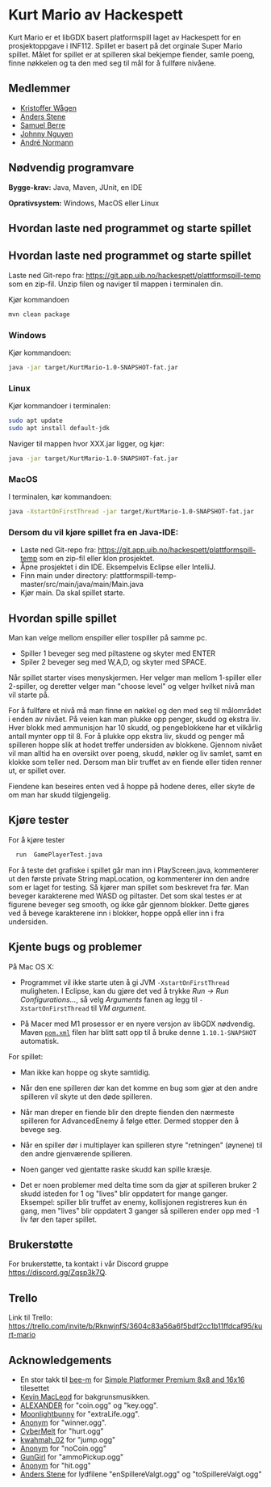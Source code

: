 # Kurt Mario av Hackespett

Kurt Mario er et libGDX basert platformspill laget av Hackespett for en prosjektoppgave i INF112.
Spillet er basert på det orginale Super Mario spillet. Målet for spillet er at spilleren skal bekjempe fiender, samle poeng, finne nøkkelen og ta
den med seg til mål for å fullføre nivåene.
## Medlemmer

- [Kristoffer Wågen](https://git.app.uib.no/Kristoffer.Wagen)
- [Anders Stene](https://git.app.uib.no/Anders.Stene)
- [Samuel Berre](https://git.app.uib.no/Samuel.Berre)
- [Johnny Nguyen](https://git.app.uib.no/J.Nguyen)
- [André Normann](https://git.app.uib.no/Andre.Normann)
## Nødvendig programvare

**Bygge-krav:** Java, Maven, JUnit, en IDE

**Oprativsystem:** Windows, MacOS eller Linux

## Hvordan laste ned programmet og starte spillet

## Hvordan laste ned programmet og starte spillet

Laste ned Git-repo fra: https://git.app.uib.no/hackespett/plattformspill-temp som en zip-fil. Unzip filen og naviger til mappen i terminalen din. 

Kjør kommandoen 
```bash
mvn clean package
```

### Windows
Kjør kommandoen:
```bash
java -jar target/KurtMario-1.0-SNAPSHOT-fat.jar
```
### Linux
Kjør kommandoer i terminalen:
```bash
sudo apt update
sudo apt install default-jdk
```
Naviger til mappen hvor XXX.jar ligger, og kjør:

```bash
java -jar target/KurtMario-1.0-SNAPSHOT-fat.jar
```
### MacOS
I terminalen, kør kommandoen:
```bash
java -XstartOnFirstThread -jar target/KurtMario-1.0-SNAPSHOT-fat.jar
```

### Dersom du vil kjøre spillet fra en Java-IDE:

* Laste ned Git-repo fra: https://git.app.uib.no/hackespett/plattformspill-temp som en zip-fil eller klon prosjektet.
* Åpne prosjektet i din IDE. Eksempelvis Eclipse eller IntelliJ.
* Finn main under directory: plattformspill-temp-master/src/main/java/main/Main.java
* Kjør main. Da skal spillet starte.

## Hvordan spille spillet

Man kan velge mellom enspiller eller tospiller på samme pc.
- Spiller 1 beveger seg med piltastene og skyter med ENTER
- Spiler 2 beveger seg med W,A,D, og skyter med SPACE.

Når spillet starter vises menyskjermen. Her velger man mellom 1-spiller eller 2-spiller, og deretter velger man
"choose level" og velger hvilket nivå man vil starte på.

For å fullføre et nivå må man finne en nøkkel og den med seg til
målområdet i enden av nivået. På veien kan man plukke opp penger, skudd og ekstra liv.
Hver blokk med ammunisjon har 10 skudd, og pengeblokkene har et vilkårlig antall mynter opp til 8.
For å plukke opp ekstra liv, skudd og penger må spilleren hoppe slik at hodet treffer undersiden
av blokkene.
Gjennom nivået vil man alltid ha en oversikt over poeng, skudd, nøkler og liv samlet, samt en klokke som
teller ned. Dersom man blir truffet av en fiende eller tiden renner ut, er spillet over.

Fiendene kan beseires enten ved å hoppe på hodene deres, eller skyte de om man har skudd tilgjengelig.

## Kjøre tester

For å kjøre tester

```bash
  run  GamePlayerTest.java 
```

For å teste det grafiske i spillet går man inn i PlayScreen.java, kommenterer ut den første private String mapLocation, og kommenterer inn den andre som er laget for testing. Så kjører man spillet som beskrevet fra før. Man beveger karakterene med WASD og piltaster. Det som skal testes er at figurene beveger seg smooth, og ikke går gjennom blokker. Dette gjøres ved å bevege karakterene inn i blokker, hoppe oppå eller inn i fra undersiden.

## Kjente bugs og problemer

På Mac OS X:

* Programmet vil ikke starte uten å gi JVM `-XstartOnFirstThread` muligheten. I Eclipse, kan du gjøre det ved å trykke *Run → Run Configurations...*, så velg *Arguments* fanen ag legg til `-XstartOnFirstThread` til *VM argument*.

* På Macer med M1 prosessor er en nyere versjon av libGDX nødvendig. Maven [`pom.xml`](pom.xml) filen har blitt satt opp til å bruke denne `1.10.1-SNAPSHOT` automatisk.

For spillet:

* Man ikke kan hoppe og skyte samtidig. 

* Når den ene spilleren dør kan det komme en bug som gjør at den andre spilleren vil skyte ut den døde spilleren.

* Når man dreper en fiende blir den drepte fienden den nærmeste spilleren for AdvancedEnemy å følge etter. Dermed stopper den å bevege seg.

* Når en spiller dør i multiplayer kan spilleren styre "retningen" (øynene) til den andre gjenværende spilleren.

* Noen ganger ved gjentatte raske skudd kan spille kræsje.

* Det er noen problemer med delta time som da gjør at spilleren bruker 2 skudd isteden for 1 og "lives" blir oppdatert for mange ganger. 
Eksempel: spiller blir truffet av enemy, kollisjonen registreres kun én gang, men "lives" blir oppdatert 3 ganger så spilleren ender opp med -1 liv før den taper spillet.

## Brukerstøtte

For brukerstøtte, ta kontakt i vår Discord gruppe https://discord.gg/Zqsp3k7Q.

## Trello
Link til Trello:
https://trello.com/invite/b/RknwjnfS/3604c83a56a6f5bdf2cc1b11ffdcaf95/kurt-mario

## Acknowledgements

- En stor takk til [bee-m](https://bee-m.itch.io) for [Simple Platformer Premium 8x8 and 16x16](https://bee-m.itch.io/simple-platformer-premium-8x8-and-16x16) tilesettet
- [Kevin MacLeod](https://www.chosic.com/download-audio/27248/) for bakgrunsmusikken.
- [ALEXANDER](https://orangefreesounds.com/mario-coin-sound/) for "coin.ogg" og "key.ogg".
- [Moonlightbunny](https://www.myinstants.com/profile/moonlightbnny/) for "extraLife.ogg".
- [Anonym](https://www.myinstants.com/instant/winner-winner-chicken-dinner-9/) for "winner.ogg".
- [CyberMelt](https://www.myinstants.com/profile/CyberMelt/) for "hurt.ogg"
- [kwahmah_02](https://freesound.org/people/kwahmah_02/sounds/262893/) for "jump.ogg"
- [Anonym](https://www.myinstants.com/instant/pokemon-wall-bump-28798/) for "noCoin.ogg"
- [GunGirl](https://www.myinstants.com/profile/GunGirl/) for "ammoPickup.ogg"
- [Anonym](http://plantsvszombies.clan.su/publ/fajly/muzyka_i_zvuki_iz_igry/plants_vs_zombies_sounds_zvuki_iz_igry_chast_3/7-1-0-7) for "hit.ogg"
- [Anders Stene](https://git.app.uib.no/Anders.Stene) for lydfilene "enSpillereValgt.ogg" og "toSpillereValgt.ogg"

